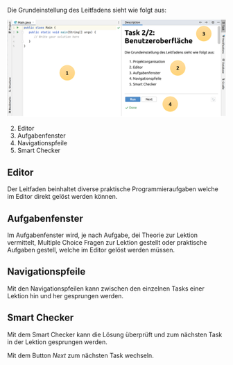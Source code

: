 Die Grundeinstellung des Leitfadens sieht wie folgt aus:

![Benutzeroberfläche](./Benutzeroberfläche.png)

2. Editor
3. Aufgabenfenster
4. Navigationspfeile
5. Smart Checker

## Editor
Der Leitfaden beinhaltet diverse praktische Programmieraufgaben welche im Editor direkt gelöst werden können.

## Aufgabenfenster
Im Aufgabenfenster wird, je nach Aufgabe, dei Theorie zur Lektion vermittelt, Multiple Choice Fragen zur Lektion gestellt
oder praktische Aufgaben gestell, welche im Editor gelöst werden müssen.

## Navigationspfeile
Mit den Navigationspfeilen kann zwischen den einzelnen Tasks einer Lektion hin und her gesprungen werden.

## Smart Checker
Mit dem Smart Checker kann die Lösung überprüft und zum nächsten Task in der Lektion gesprungen werden. 

Mit dem Button *Next* zum nächsten Task wechseln.